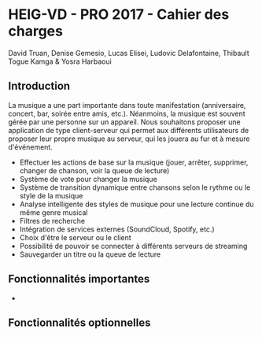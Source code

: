 # HEIG-VD - PRO 2017 - Cahier des charges

David Truan, Denise Gemesio, Lucas Elisei, Ludovic Delafontaine, Thibault Togue Kamga & Yosra Harbaoui

## Introduction

La musique a une part importante dans toute manifestation \(anniversaire, concert, bar, soirée entre amis, etc.\). Néanmoins, la musique est souvent gérée par une personne sur un appareil. Nous souhaitons proposer une application de type client-serveur qui permet aux différents utilisateurs de proposer leur propre musique au serveur, qui les jouera au fur et à mesure d'événement.

* Effectuer les actions de base sur la musique \(jouer, arrêter, supprimer, changer de chanson, voir la queue de lecture\)
* Système de vote pour changer la musique
* Système de transition dynamique entre chansons selon le rythme ou le style de la musique
* Analyse intelligente des styles de musique pour une lecture continue du même genre musical
* Filtres de recherche
* Intégration de services externes \(SoundCloud, Spotify, etc.\)
* Choix d'être le serveur ou le client
* Possibilité de pouvoir se connecter à différents serveurs de streaming
* Sauvegarder un titre ou la queue de lecture

## Fonctionnalités importantes

* 
## Fonctionnalités optionnelles





